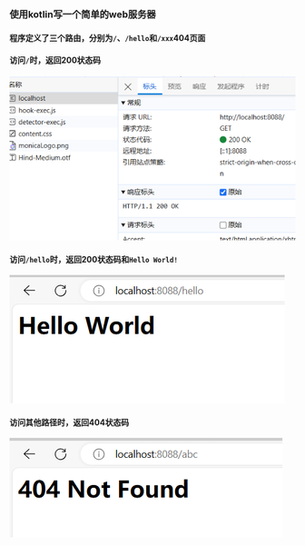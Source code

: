 ### 使用kotlin写一个简单的web服务器

#### 程序定义了三个路由，分别为`/`、`/hello`和`/xxx`404页面

#### 访问`/`时，返回200状态码
![img_2.png](img_2.png)

#### 访问`/hello`时，返回200状态码和`Hello World!`
![img.png](img.png)

#### 访问其他路径时，返回404状态码
![img_1.png](img_1.png)